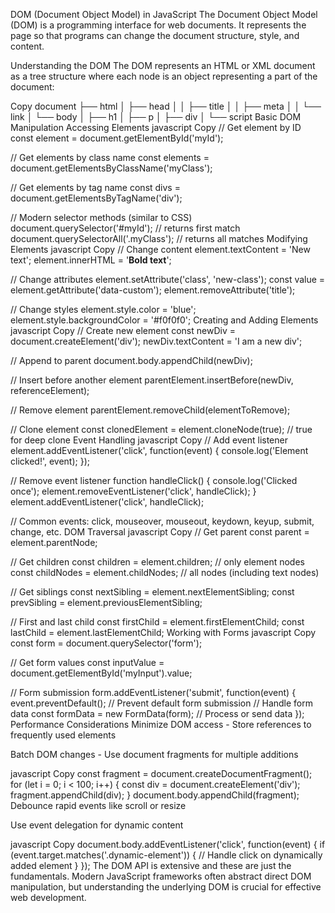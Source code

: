 DOM (Document Object Model) in JavaScript
The Document Object Model (DOM) is a programming interface for web documents. It represents the page so that programs can change the document structure, style, and content.

Understanding the DOM
The DOM represents an HTML or XML document as a tree structure where each node is an object representing a part of the document:

Copy
document
├── html
│   ├── head
│   │   ├── title
│   │   ├── meta
│   │   └── link
│   └── body
│       ├── h1
│       ├── p
│       ├── div
│       └── script
Basic DOM Manipulation
Accessing Elements
javascript
Copy
// Get element by ID
const element = document.getElementById('myId');

// Get elements by class name
const elements = document.getElementsByClassName('myClass');

// Get elements by tag name
const divs = document.getElementsByTagName('div');

// Modern selector methods (similar to CSS)
document.querySelector('#myId'); // returns first match
document.querySelectorAll('.myClass'); // returns all matches
Modifying Elements
javascript
Copy
// Change content
element.textContent = 'New text';
element.innerHTML = '<strong>Bold text</strong>';

// Change attributes
element.setAttribute('class', 'new-class');
const value = element.getAttribute('data-custom');
element.removeAttribute('title');

// Change styles
element.style.color = 'blue';
element.style.backgroundColor = '#f0f0f0';
Creating and Adding Elements
javascript
Copy
// Create new element
const newDiv = document.createElement('div');
newDiv.textContent = 'I am a new div';

// Append to parent
document.body.appendChild(newDiv);

// Insert before another element
parentElement.insertBefore(newDiv, referenceElement);

// Remove element
parentElement.removeChild(elementToRemove);

// Clone element
const clonedElement = element.cloneNode(true); // true for deep clone
Event Handling
javascript
Copy
// Add event listener
element.addEventListener('click', function(event) {
  console.log('Element clicked!', event);
});

// Remove event listener
function handleClick() {
  console.log('Clicked once');
  element.removeEventListener('click', handleClick);
}
element.addEventListener('click', handleClick);

// Common events: click, mouseover, mouseout, keydown, keyup, submit, change, etc.
DOM Traversal
javascript
Copy
// Get parent
const parent = element.parentNode;

// Get children
const children = element.children; // only element nodes
const childNodes = element.childNodes; // all nodes (including text nodes)

// Get siblings
const nextSibling = element.nextElementSibling;
const prevSibling = element.previousElementSibling;

// First and last child
const firstChild = element.firstElementChild;
const lastChild = element.lastElementChild;
Working with Forms
javascript
Copy
const form = document.querySelector('form');

// Get form values
const inputValue = document.getElementById('myInput').value;

// Form submission
form.addEventListener('submit', function(event) {
  event.preventDefault(); // Prevent default form submission
  // Handle form data
  const formData = new FormData(form);
  // Process or send data
});
Performance Considerations
Minimize DOM access - Store references to frequently used elements

Batch DOM changes - Use document fragments for multiple additions

javascript
Copy
const fragment = document.createDocumentFragment();
for (let i = 0; i < 100; i++) {
  const div = document.createElement('div');
  fragment.appendChild(div);
}
document.body.appendChild(fragment);
Debounce rapid events like scroll or resize

Use event delegation for dynamic content

javascript
Copy
document.body.addEventListener('click', function(event) {
  if (event.target.matches('.dynamic-element')) {
    // Handle click on dynamically added element
  }
});
The DOM API is extensive and these are just the fundamentals. Modern JavaScript frameworks often abstract direct DOM manipulation, but understanding the underlying DOM is crucial for effective web development.

